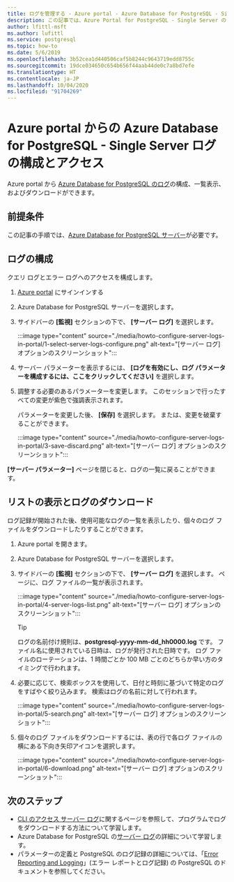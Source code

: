 ```yaml
---
title: ログを管理する - Azure portal - Azure Database for PostgreSQL - Single Server
description: この記事では、Azure Portal for PostgreSQL - Single Server の Azure Database でサーバーログ（.logファイル）を構成してアクセスする方法について説明します。
author: lfittl-msft
ms.author: lufittl
ms.service: postgresql
ms.topic: how-to
ms.date: 5/6/2019
ms.openlocfilehash: 3b52cea1d440506caf5b8244c9643719edd8755c
ms.sourcegitcommit: 19dce034650c654b656f44aab44de0c7a8bd7efe
ms.translationtype: HT
ms.contentlocale: ja-JP
ms.lasthandoff: 10/04/2020
ms.locfileid: "91704269"
---
```

# <a name="configure-and-access-azure-database-for-postgresql---single-server-logs-from-the-azure-portal"></a>Azure portal からの Azure Database for PostgreSQL - Single Server ログの構成とアクセス

Azure portal から [Azure Database for PostgreSQL のログ](concepts-server-logs.md)の構成、一覧表示、およびダウンロードができます。

## <a name="prerequisites"></a>前提条件
この記事の手順では、[Azure Database for PostgreSQL サーバー](quickstart-create-server-database-portal.md)が必要です。

## <a name="configure-logging"></a>ログの構成
クエリ ログとエラー ログへのアクセスを構成します。 

1. [Azure portal](https://portal.azure.com/) にサインインする

2. Azure Database for PostgreSQL サーバーを選択します。

3. サイドバーの **[監視]** セクションの下で、 **[サーバー ログ]** を選択します。 

   :::image type="content" source="./media/howto-configure-server-logs-in-portal/1-select-server-logs-configure.png" alt-text="[サーバー ログ] オプションのスクリーンショット":::

4. サーバー パラメーターを表示するには、 **[ログを有効にし、ログ パラメーターを構成するには、ここをクリックしてください]** を選択します。

5. 調整する必要のあるパラメーターを変更します。 このセッションで行ったすべての変更が紫色で強調表示されます。

   パラメーターを変更した後、 **[保存]** を選択します。 または、変更を破棄することができます。 

   :::image type="content" source="./media/howto-configure-server-logs-in-portal/3-save-discard.png" alt-text="[サーバー ログ] オプションのスクリーンショット":::

**[サーバー パラメーター]** ページを閉じると、ログの一覧に戻ることができます。

## <a name="view-list-and-download-logs"></a>リストの表示とログのダウンロード
ログ記録が開始された後、使用可能なログの一覧を表示したり、個々のログ ファイルをダウンロードしたりすることができます。 

1. Azure portal を開きます。

2. Azure Database for PostgreSQL サーバーを選択します。

3. サイドバーの **[監視]** セクションの下で、 **[サーバー ログ]** を選択します。 ページに、ログ ファイルの一覧が表示されます。

   :::image type="content" source="./media/howto-configure-server-logs-in-portal/4-server-logs-list.png" alt-text="[サーバー ログ] オプションのスクリーンショット":::

   > [!TIP]
   > ログの名前付け規則は、**postgresql-yyyy-mm-dd_hh0000.log** です。 ファイル名に使用されている日時は、ログが発行された日時です。 ログ ファイルのローテーションは、1 時間ごとか 100 MB ごとのどちらか早い方のタイミングで行われます。

4. 必要に応じて、検索ボックスを使用して、日付と時刻に基づいて特定のログをすばやく絞り込みます。 検索はログの名前に対して行われます。

   :::image type="content" source="./media/howto-configure-server-logs-in-portal/5-search.png" alt-text="[サーバー ログ] オプションのスクリーンショット":::

5. 個々のログ ファイルをダウンロードするには、表の行で各ログ ファイルの横にある下向き矢印アイコンを選択します。

   :::image type="content" source="./media/howto-configure-server-logs-in-portal/6-download.png" alt-text="[サーバー ログ] オプションのスクリーンショット":::

## <a name="next-steps"></a>次のステップ
- [CLI のアクセス サーバー ログ](howto-configure-server-logs-using-cli.md)に関するページを参照して、プログラムでログをダウンロードする方法について学習します。
- Azure Database for PostgreSQL の[サーバー ログ](concepts-server-logs.md)の詳細について学習します。 
- パラメーターの定義と PostgreSQL のログ記録の詳細については、「[Error Reporting and Logging](https://www.postgresql.org/docs/current/static/runtime-config-logging.html)」(エラー レポートとログ記録) の PostgreSQL のドキュメントを参照してください。

